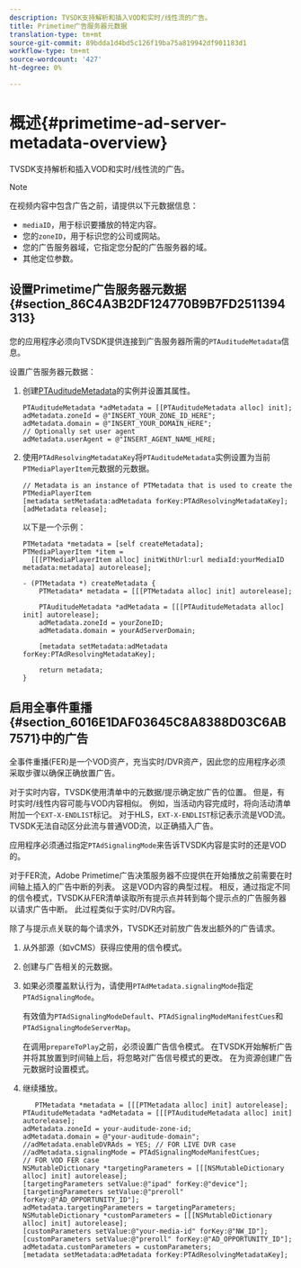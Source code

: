 ```yaml
---
description: TVSDK支持解析和插入VOD和实时/线性流的广告。
title: Primetime广告服务器元数据
translation-type: tm+mt
source-git-commit: 89bdda1d4bd5c126f19ba75a819942df901183d1
workflow-type: tm+mt
source-wordcount: '427'
ht-degree: 0%

---
```



# 概述{#primetime-ad-server-metadata-overview}

TVSDK支持解析和插入VOD和实时/线性流的广告。

>[!NOTE]
>
>在视频内容中包含广告之前，请提供以下元数据信息：
>
>* `mediaID`，用于标识要播放的特定内容。
>* 您的`zoneID`，用于标识您的公司或网站。
>* 您的广告服务器域，它指定您分配的广告服务器的域。
>* 其他定位参数。

>



## 设置Primetime广告服务器元数据{#section_86C4A3B2DF124770B9B7FD2511394313}

您的应用程序必须向TVSDK提供连接到广告服务器所需的`PTAuditudeMetadata`信息。

设置广告服务器元数据：

1. 创建[PTAuditudeMetadata](https://help.adobe.com/en_US/primetime/api/psdk/appledoc/Classes/PTAuditudeMetadata.html)的实例并设置其属性。

   ```
   PTAuditudeMetadata *adMetadata = [[PTAuditudeMetadata alloc] init];  
   adMetadata.zoneId = @"INSERT_YOUR_ZONE_ID_HERE"; 
   adMetadata.domain = @"INSERT_YOUR_DOMAIN_HERE"; 
   // Optionally set user agent 
   adMetadata.userAgent = @"INSERT_AGENT_NAME_HERE; 
   ```

1. 使用`PTAdResolvingMetadataKey`将`PTAuditudeMetadata`实例设置为当前`PTMediaPlayerItem`元数据的元数据。

   ```
   // Metadata is an instance of PTMetadata that is used to create the PTMediaPlayerItem 
   [metadata setMetadata:adMetadata forKey:PTAdResolvingMetadataKey];  
   [adMetadata release];
   ```

   以下是一个示例：

   ```
   PTMetadata *metadata = [self createMetadata]; 
   PTMediaPlayerItem *item =  
     [[[PTMediaPlayerItem alloc] initWithUrl:url mediaId:yourMediaID metadata:metadata] autorelease]; 
   
   - (PTMetadata *) createMetadata { 
       PTMetadata* metadata = [[[PTMetadata alloc] init] autorelease]; 
   
       PTAuditudeMetadata *adMetadata = [[[PTAuditudeMetadata alloc] init] autorelease];  
       adMetadata.zoneId = yourZoneID; 
       adMetadata.domain = yourAdServerDomain; 
   
       [metadata setMetadata:adMetadata forKey:PTAdResolvingMetadataKey]; 
   
       return metadata; 
   }
   ```

## 启用全事件重播{#section_6016E1DAF03645C8A8388D03C6AB7571}中的广告

全事件重播(FER)是一个VOD资产，充当实时/DVR资产，因此您的应用程序必须采取步骤以确保正确放置广告。

对于实时内容，TVSDK使用清单中的元数据/提示确定放广告的位置。 但是，有时实时/线性内容可能与VOD内容相似。 例如，当活动内容完成时，将向活动清单附加一个`EXT-X-ENDLIST`标记。 对于HLS，`EXT-X-ENDLIST`标记表示流是VOD流。 TVSDK无法自动区分此流与普通VOD流，以正确插入广告。

应用程序必须通过指定`PTAdSignalingMode`来告诉TVSDK内容是实时的还是VOD的。

对于FER流，Adobe Primetime广告决策服务器不应提供在开始播放之前需要在时间轴上插入的广告中断的列表。 这是VOD内容的典型过程。 相反，通过指定不同的信令模式，TVSDK从FER清单读取所有提示点并转到每个提示点的广告服务器以请求广告中断。 此过程类似于实时/DVR内容。

除了与提示点关联的每个请求外，TVSDK还对前放广告发出额外的广告请求。

1. 从外部源（如vCMS）获得应使用的信令模式。
1. 创建与广告相关的元数据。
1. 如果必须覆盖默认行为，请使用`PTAdMetadata.signalingMode`指定`PTAdSignalingMode`。

   有效值为`PTAdSignalingModeDefault`、`PTAdSignalingModeManifestCues`和`PTAdSignalingModeServerMap`。

   在调用`prepareToPlay`之前，必须设置广告信令模式。 在TVSDK开始解析广告并将其放置到时间轴上后，将忽略对广告信号模式的更改。 在为资源创建广告元数据时设置模式。

1. 继续播放。

   ```
      PTMetadata *metadata = [[[PTMetadata alloc] init] autorelease]; 
   PTAuditudeMetadata *adMetadata = [[[PTAuditudeMetadata alloc] init] autorelease]; 
   adMetadata.zoneId = your-auditude-zone-id; 
   adMetadata.domain = @"your-auditude-domain"; 
   //adMetadata.enableDVRAds = YES; // FOR LIVE DVR case 
   //adMetadata.signalingMode = PTAdSignalingModeManifestCues;  
   // FOR VOD FER case 
   NSMutableDictionary *targetingParameters = [[[NSMutableDictionary alloc] init] autorelease]; 
   [targetingParameters setValue:@"ipad" forKey:@"device"]; 
   [targetingParameters setValue:@"preroll" forKey:@"AD_OPPORTUNITY_ID"]; 
   adMetadata.targetingParameters = targetingParameters; 
   NSMutableDictionary *customParameters = [[[NSMutableDictionary alloc] init] autorelease]; 
   [customParameters setValue:@"your-media-id" forKey:@"NW_ID"]; 
   [customParameters setValue:@"preroll" forKey:@"AD_OPPORTUNITY_ID"]; 
   adMetadata.customParameters = customParameters; 
   [metadata setMetadata:adMetadata forKey:PTAdResolvingMetadataKey]; 
   ```

